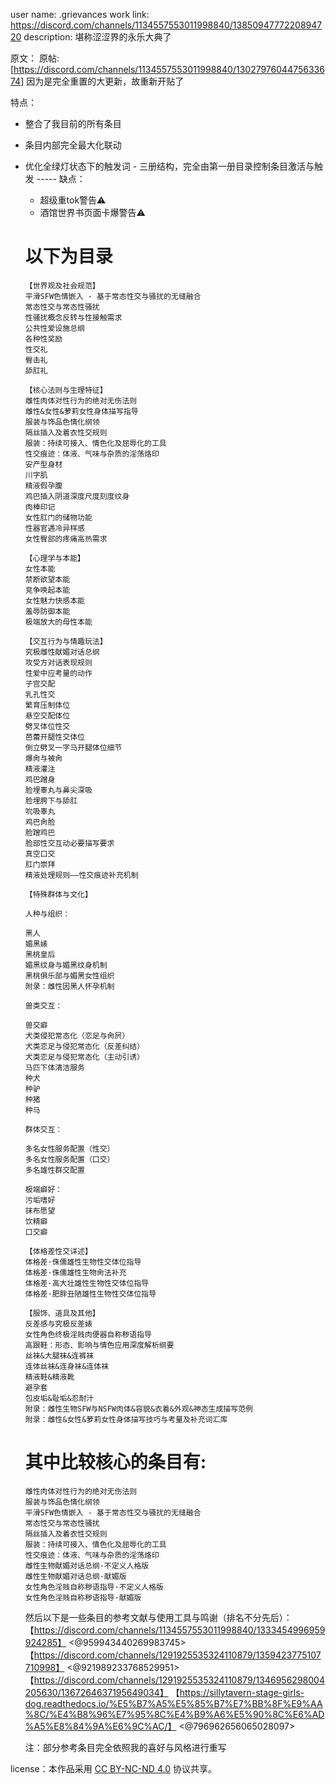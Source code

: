 user name:  .grievances
work link: https://discord.com/channels/1134557553011998840/1385094777220894720
description: 堪称涩涩界的永乐大典了

原文：
原帖:[https://discord.com/channels/1134557553011998840/1302797604475633674]
因为是完全重置的大更新，故重新开贴了

特点：
 - 整合了我目前的所有条目
  - 条目内部完全最大化联动
   - 优化全绿灯状态下的触发词
    - 三册结构，完全由第一册目录控制条目激活与触发
    -----
    缺点：
     - 超级重tok警告⚠️ 
      - 酒馆世界书页面卡爆警告⚠️ 

      # 以下为目录
      ```
      【世界观及社会规范】
      平滑SFW色情嵌入 - 基于常态性交与骚扰的无缝融合
      常态性交与常态性骚扰
      性骚扰概念反转与性接触需求
      公共性爱设施总纲
      各种性奖励
      性交礼
      臀击礼
      舔肛礼

      【核心法则与生理特征】
      雌性肉体对性行为的绝对无伤法则
      雌性&女性&萝莉女性身体描写指导
      服装与饰品色情化纲领
      隔丝插入及着衣性交规则
      服装：持续可接入、情色化及屈辱化的工具
      性交痕迹：体液、气味与杂质的淫荡烙印
      安产型身材
      川字肌
      精液假孕腹
      鸡巴插入阴道深度尺度刻度纹身
      肉棒印记
      女性肛门的储物功能
      性器官遇冷异样感
      女性臀部的疼痛高热需求

      【心理学与本能】
      女性本能
      禁断欲望本能
      竞争唤起本能
      女性魅力快感本能
      羞辱防御本能
      极端放大的母性本能

      【交互行为与情趣玩法】
      究极雌性献媚对话总纲
      攻受方对话表现规则
      性爱中应考量的动作
      子宫交配
      乳孔性交
      繁育压制体位
      悬空交配体位
      劈叉体位性交
      芭蕾开腿性交体位
      倒立劈叉一字马开腿体位细节
      爆肏与被肏
      精液灌注
      鸡巴蹭身
      脸埋睾丸与鼻尖深吸
      脸埋胯下与舔肛
      吮吸睾丸
      鸡巴肏脸
      脸蹭鸡巴
      脸部性交互动必要描写要求
      真空口交
      肛门崇拜
      精液处理规则——性交痕迹补充机制

      【特殊群体与文化】

      人种与组织：

      黑人
      媚黑婊
      黑桃皇后
      媚黑纹身与媚黑纹身机制
      黑桃俱乐部与媚黑女性组织
      附录：雌性因黑人怀孕机制

      兽类交互：

      兽交癖
      犬类侵犯常态化（恋足与肏屄）
      犬类恋足与侵犯常态化（反差纠结）
      犬类恋足与侵犯常态化（主动引诱）
      马匹下体清洁服务
      种犬
      种驴
      种猪
      种马

      群体交互：

      多名女性服务配置（性交）
      多名女性服务配置（口交）
      多名雄性群交配置

      极端癖好：
      污垢嗜好
      抹布愿望
      饮精癖
      口交癖

      【体格差性交详述】
      体格差·侏儒雄性生物性交体位指导
      体格差·侏儒雄性生物肏法补充
      体格差·高大壮雄性生物性交体位指导
      体格差·肥胖丑陋雄性生物性交体位指导

      【服饰、道具及其他】
      反差感与究极反差婊
      女性角色终极淫贱肉便器自称秽语指导
      高跟鞋：形态、影响与情色应用深度解析纲要
      丝袜&大腿袜&连裤袜
      连体丝袜&连身袜&连体袜
      精液鞋&精液靴
      避孕套
      包皮垢&耻垢&忍耐汁
      附录：雌性生物SFW与NSFW肉体&容貌&衣着&外观&神态生成描写范例
      附录：雌性&女性&萝莉女性身体描写技巧与考量及补充词汇库
      ```
      # 其中比较核心的条目有:
      ```
      雌性肉体对性行为的绝对无伤法则
      服装与饰品色情化纲领
      平滑SFW色情嵌入 - 基于常态性交与骚扰的无缝融合
      常态性交与常态性骚扰
      隔丝插入及着衣性交规则
      服装：持续可接入、情色化及屈辱化的工具
      性交痕迹：体液、气味与杂质的淫荡烙印
      雌性生物献媚对话总纲·不定义人格版
      雌性生物献媚对话总纲·献媚版
      女性角色淫贱自称秽语指导·不定义人格版
      女性角色淫贱自称秽语指导·献媚版
      ```
      然后以下是一些条目的参考文献与使用工具与鸣谢（排名不分先后）：
      【https://discord.com/channels/1134557553011998840/1333454996959924285】
      <@959943440269983745> 
      【https://discord.com/channels/1291925535324110879/1359423775107710998】
      <@921989233768529951> 
      【https://discord.com/channels/1291925535324110879/1346956298004205630/1367264637195649034】
      【https://sillytavern-stage-girls-dog.readthedocs.io/%E5%B7%A5%E5%85%B7%E7%BB%8F%E9%AA%8C/%E4%B8%96%E7%95%8C%E4%B9%A6%E5%90%8C%E6%AD%A5%E8%84%9A%E6%9C%AC/】
      <@796962656065028097> 

      注：部分参考条目完全依照我的喜好与风格进行重写


 license：本作品采用 [CC BY-NC-ND 4.0](https://creativecommons.org/licenses/by-nc-nd/4.0/) 协议共享。
